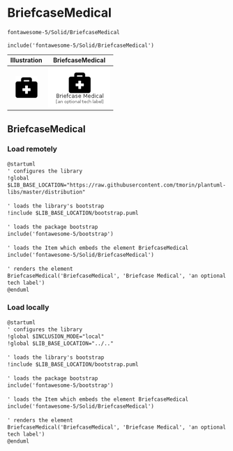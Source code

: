 # BriefcaseMedical


```text
fontawesome-5/Solid/BriefcaseMedical
```

```text
include('fontawesome-5/Solid/BriefcaseMedical')
```



| Illustration | BriefcaseMedical |
| :---: | :---: |
| ![illustration for Illustration](../../fontawesome-5/Solid/BriefcaseMedical.png) | ![illustration for BriefcaseMedical](../../fontawesome-5/Solid/BriefcaseMedical.Local.png) |




## BriefcaseMedical

### Load remotely
```plantuml
@startuml
' configures the library
!global $LIB_BASE_LOCATION="https://raw.githubusercontent.com/tmorin/plantuml-libs/master/distribution"

' loads the library's bootstrap
!include $LIB_BASE_LOCATION/bootstrap.puml

' loads the package bootstrap
include('fontawesome-5/bootstrap')

' loads the Item which embeds the element BriefcaseMedical
include('fontawesome-5/Solid/BriefcaseMedical')

' renders the element
BriefcaseMedical('BriefcaseMedical', 'Briefcase Medical', 'an optional tech label')
@enduml
```

### Load locally
```plantuml
@startuml
' configures the library
!global $INCLUSION_MODE="local"
!global $LIB_BASE_LOCATION="../.."

' loads the library's bootstrap
!include $LIB_BASE_LOCATION/bootstrap.puml

' loads the package bootstrap
include('fontawesome-5/bootstrap')

' loads the Item which embeds the element BriefcaseMedical
include('fontawesome-5/Solid/BriefcaseMedical')

' renders the element
BriefcaseMedical('BriefcaseMedical', 'Briefcase Medical', 'an optional tech label')
@enduml
```

